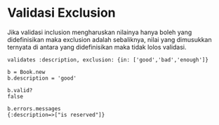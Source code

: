 # Validasi Exclusion

Jika validasi inclusion mengharuskan nilainya hanya boleh yang didefinisikan maka exclusion adalah sebaliknya, nilai yang dimusukkan ternyata di antara yang didefinisikan maka tidak lolos validasi.

```
validates :description, exclusion: {in: ['good','bad','enough']}
```

```
b = Book.new
b.description = 'good'

b.valid?
false

b.errors.messages
{:description=>["is reserved"]}
```
